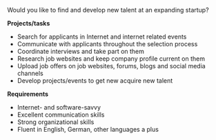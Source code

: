 Would you like to find and develop new talent at an expanding startup?

**Projects/tasks**

* Search for applicants in Internet and internet related events
* Communicate with applicants throughout the selection process
* Coordinate interviews and take part on them
* Research  job websites and keep company profile current on them
* Upload job offers on job websites, forums, blogs and social media channels
* Develop projects/events to get new acquire new talent

**Requirements**

* Internet- and software-savvy
* Excellent communication skills
* Strong organizational skills
* Fluent in English, German, other languages a plus
